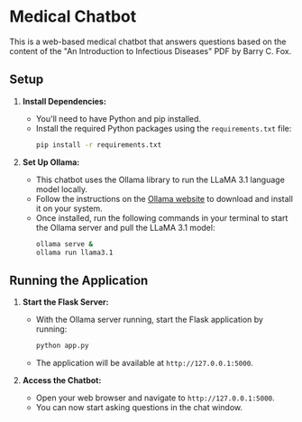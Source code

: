 # Medical Chatbot

This is a web-based medical chatbot that answers questions based on the content of the "An Introduction to Infectious Diseases" PDF by Barry C. Fox.

## Setup

1.  **Install Dependencies:**
    *   You'll need to have Python and pip installed.
    *   Install the required Python packages using the `requirements.txt` file:
        ```bash
        pip install -r requirements.txt
        ```

2.  **Set Up Ollama:**
    *   This chatbot uses the Ollama library to run the LLaMA 3.1 language model locally.
    *   Follow the instructions on the [Ollama website](https://ollama.com/) to download and install it on your system.
    *   Once installed, run the following commands in your terminal to start the Ollama server and pull the LLaMA 3.1 model:
        ```bash
        ollama serve &
        ollama run llama3.1
        ```

## Running the Application

1.  **Start the Flask Server:**
    *   With the Ollama server running, start the Flask application by running:
        ```bash
        python app.py
        ```
    *   The application will be available at `http://127.0.0.1:5000`.

2.  **Access the Chatbot:**
    *   Open your web browser and navigate to `http://127.0.0.1:5000`.
    *   You can now start asking questions in the chat window.